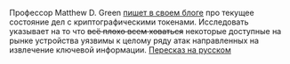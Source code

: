 Профессор Matthew D. Green [пишет в своем блоге](http://blog.cryptographyengineering.com/2012/06/bad-couple-of-years-for-cryptographic.html) про текущее состояние дел с криптографическими токенами.  Исследовать указывает на то что <del>всё плохо всем ховаться</del> некоторые доступные на рынке устройства уязвимы к целому ряду атак направленных на извлечение ключевой информации. [Пересказ на русском](http://www.pgpru.com/novosti/2012/plohoevremjadljaindustriikriptograficheskihtokenov)
